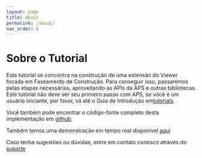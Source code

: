 ```yaml
---
layout: page
title: About
permalink: /about/
nav_order: 6
---
```


# Sobre o Tutorial

Este tutorial se concentra na construção de uma extensão do Viewer focada em Faseamento de Construção. Para conseguir isso, passaremos pelas etapas necessárias, aproveitando as APIs da APS e outras bibliotecas.
Este tutorial não deve ser seu primeiro passo com APS, se você é um usuário iniciante, por favor, vá até o Guia de Introdução em[tutorials](https://tutorials.autodesk.io).

Você também pode encontrar o código-fonte completo desta implementação em [github](https://github.com/JoaoMartins-callmejohn/construction-phasing-tutorial).

Também temos uma demonstração em tempo real disponível [aqui](https://joaomartins-callmejohn.github.io/construction-phasing-tutorial/wwwroot/index.html)

Caso tenha sugestões ou dúvidas, entre em contato conosco através do [suporte](mailto:aps.help@autodesk.com)
